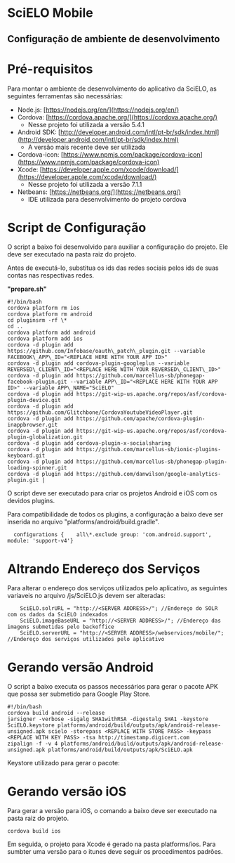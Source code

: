 # SciELO Mobile

## Configuração de ambiente de desenvolvimento


# Pré-requisitos

Para montar o ambiente de desenvolvimento do aplicativo da SciELO, as seguintes ferramentas são necessárias:

- Node.js: [https://nodejs.org/en/](https://nodejs.org/en/)
- Cordova: [https://cordova.apache.org/](https://cordova.apache.org/)
  - Nesse projeto foi utilizada a versão 5.4.1
- Android SDK: [http://developer.android.com/intl/pt-br/sdk/index.html](http://developer.android.com/intl/pt-br/sdk/index.html)
  - A versão mais recente deve ser utilizada
- Cordova-icon: [https://www.npmjs.com/package/cordova-icon](https://www.npmjs.com/package/cordova-icon)
- Xcode: [https://developer.apple.com/xcode/download/](https://developer.apple.com/xcode/download/)
  - Nesse projeto foi utilizada a versão 7.1.1
- Netbeans: [https://netbeans.org/](https://netbeans.org/)
  - IDE utilizada para desenvolvimento do projeto cordova

# Script de Configuração

O script a baixo foi desenvolvido para auxiliar a configuração do projeto. Ele deve ser executado na pasta raiz do projeto. 

Antes de executá-lo, substitua os ids das redes sociais pelos ids de suas contas nas respectivas redes.

**"prepare.sh"**

```{bash} 
#!/bin/bash
cordova platform rm ios
cordova platform rm android 
cd pluginsrm -rf \*
cd .. 
cordova platform add android
cordova platform add ios 
cordova -d plugin add https://github.com/Infobase/oauth\_patch\_plugin.git --variable FACEBOOK\_APP\_ID="<REPLACE HERE WITH YOUR APP ID>" 
cordova -d plugin add cordova-plugin-googleplus --variable REVERSED\_CLIENT\_ID="<REPLACE HERE WITH YOUR REVERSED\_CLIENT\_ID>" 
cordova -d plugin add https://github.com/marcellus-sb/phonegap-facebook-plugin.git --variable APP\_ID="<REPLACE HERE WITH YOUR APP ID>" --variable APP\_NAME="SciELO" 
cordova -d plugin add https://git-wip-us.apache.org/repos/asf/cordova-plugin-device.git 
cordova -d plugin add https://github.com/Glitchbone/CordovaYoutubeVideoPlayer.git 
cordova -d plugin add https://github.com/apache/cordova-plugin-inappbrowser.git 
cordova -d plugin add https://git-wip-us.apache.org/repos/asf/cordova-plugin-globalization.git 
cordova -d plugin add cordova-plugin-x-socialsharing 
cordova -d plugin add https://github.com/marcellus-sb/ionic-plugins-keyboard.git 
cordova -d plugin add https://github.com/marcellus-sb/phonegap-plugin-loading-spinner.git 
cordova -d plugin add https://github.com/danwilson/google-analytics-plugin.git |
```

O script deve ser executado para criar os projetos Android e iOS com os devidos plugins.

Para compatibilidade de todos os plugins, a configuração a baixo deve ser inserida no arquivo "platforms/android/build.gradle".

```
  configurations {    all\*.exclude group: 'com.android.support', module: 'support-v4'}
```

# Altrando Endereço dos Serviços

Para alterar o endereço dos serviços utilizados pelo aplicativo, as seguintes variaveis no arquivo /js/SciELO.js devem ser alteradas:

```
	SciELO.solrURL = "http://<SERVER ADDRESS>/"; //Endereço do SOLR com os dados da SciELO indexados
	SciELO.imageBaseURL = "http://<SERVER ADDRESS>/"; //Endereço das imagens submetidas pelo backoffice
	SciELO.serverURL = "http://<SERVER ADDRESS>/webservices/mobile/"; //Endereço dos serviços utilizados pelo aplicativo
```

# Gerando versão Android

O script a baixo executa os passos necessários para gerar o pacote APK que possa ser submetido para Google Play Store.

```{bash}
#!/bin/bash 
cordova build android --release 
jarsigner -verbose -sigalg SHA1withRSA -digestalg SHA1 -keystore SciELO.keystore platforms/android/build/outputs/apk/android-release-unsigned.apk scielo -storepass <REPLACE WITH STORE PASS> -keypass <REPLACE WITH KEY PASS> -tsa http://timestamp.digicert.com 
zipalign -f -v 4 platforms/android/build/outputs/apk/android-release-unsigned.apk platforms/android/build/outputs/apk/SciELO.apk
```

Keystore utilizado para gerar o pacote:

# Gerando versão iOS

Para gerar a versão para iOS, o comando a baixo deve ser executado na pasta raiz do projeto.

```{bash}
cordova build ios
```

Em seguida, o projeto para Xcode é gerado na pasta platforms/ios. Para sumbter uma versão para o itunes deve seguir os procedimentos padrões.
